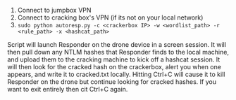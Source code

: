 1. Connect to jumpbox VPN
2. Connect to cracking box's VPN (if its not on your local network)
3. ```sudo python autoresp.py -c <crackerbox IP> -w <wordlist_path> -r <rule_path> -x <hashcat_path>```


Script will launch Responder on the drone device in a screen session. It will then pull down any NTLM hashes that Responder finds to the local machine, and upload them to the cracking machine to kick off a hashcat session. It will then look for the cracked hash on the crackerbox, alert you when one appears, and write it to cracked.txt locally. Hitting Ctrl+C will cause it to kill Responder on the drone but continue looking for cracked hashes. If you want to exit entirely then cit Ctrl+C again.
